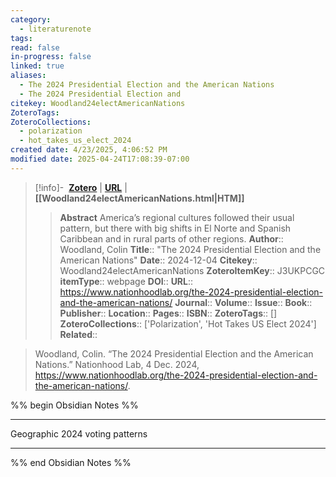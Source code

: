 ```yaml
---
category:
  - literaturenote
tags: 
read: false
in-progress: false
linked: true
aliases:
  - The 2024 Presidential Election and the American Nations
  - The 2024 Presidential Election and
citekey: Woodland24electAmericanNations
ZoteroTags: 
ZoteroCollections:
  - polarization
  - hot_takes_us_elect_2024
created date: 4/23/2025, 4:06:52 PM
modified date: 2025-04-24T17:08:39-07:00
---
```


> [!info]- &nbsp;[**Zotero**](zotero://select/library/items/J3UKPCGC)  | [**URL**](https://www.nationhoodlab.org/the-2024-presidential-election-and-the-american-nations/) | **[[Woodland24electAmericanNations.html|HTM]]**
>> **Abstract**
> America’s regional cultures followed their usual pattern, but there with big shifts in El Norte and Spanish Caribbean and in rural parts of other regions.
> > **Author**:: Woodland, Colin
> **Title**:: "The 2024 Presidential Election and the American Nations"
> **Date**:: 2024-12-04
> **Citekey**:: Woodland24electAmericanNations
> **ZoteroItemKey**:: J3UKPCGC
> **itemType**:: webpage
> **DOI**:: 
> **URL**:: https://www.nationhoodlab.org/the-2024-presidential-election-and-the-american-nations/
> **Journal**:: 
> **Volume**:: 
> **Issue**:: 
> **Book**:: 
> **Publisher**:: 
> **Location**:: 
> **Pages**:: 
> **ISBN**:: 
> **ZoteroTags**:: []
> **ZoteroCollections**:: ['Polarization', 'Hot Takes US Elect 2024']
> **Related**::

>  Woodland, Colin. “The 2024 Presidential Election and the American Nations.” Nationhood Lab, 4 Dec. 2024, https://www.nationhoodlab.org/the-2024-presidential-election-and-the-american-nations/.

%% begin Obsidian Notes %%
___
Geographic 2024 voting patterns
___
%% end Obsidian Notes %%

